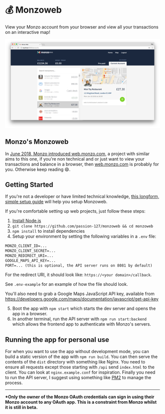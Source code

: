 # :moneybag: Monzoweb
View your Monzo account from your browser and view all your transactions on an interactive map!

![monzoweb screenshot of main interface](screenshot.png)

## Monzo's Monzoweb
In [June 2018, Monzo introduced web.monzo.com](https://monzo.com/blog/2018/06/21/how-to-get-online-in-an-emergency/), a project with similar aims to this one, if you're non technical and or just want to view your transactions and balance in a browser, then [web.monzo.com](https://web.monzo.com) is probably for you. Otherwise keep reading :smile:.

## Getting Started
If you're not a developer or have limited technical knowledge, [this longform, simple setup guide](./SIMPLE.md) will help you setup Monzoweb.

If you're comfortable setting up web projects, just follow these steps:
1. [Install Node.js](https://nodejs.org/en/download/package-manager/)
2. `git clone https://github.com/passion-127/monzoweb && cd monzoweb`
3. `npm install` to install dependencies
4. Setup your environment by setting the following variables in a `.env` file:
```
MONZO_CLIENT_ID=...
MONZO_CLIENT_SECRET=...
MONZO_REDIRECT_URI=...
GOOGLE_MAPS_API_KEY=...
PORT=... (this is optional, the API server runs on 8081 by default)
```
For the redirect URI, it should look like: `https://<your domain>/callback`.

See `.env-example` for an example of how the file should look.

You'll also need to grab a Google Maps JavaScript API key, available from https://developers.google.com/maps/documentation/javascript/get-api-key

5. Boot the app with `npm start` which starts the dev server and opens the app in a browser.
6. In another terminal, run the API server with `npm run start:backend` which allows the frontend app to authenticate with Monzo's servers.

## Running the app for personal use
For when you want to use the app without development mode, you can build a static version of the app with `npm run build`. You can then serve the contents of the `dist` directory with something like Nginx. You need to ensure all requests except those starting with `/api` send `index.html` to the client. You can look at `nginx.example.conf` for inspiration. Finally you need to run the API server, I suggest using something like [PM2](http://pm2.keymetrics.io/) to manage the process.

---

__*Only the owner of the Monzo OAuth credentials can sign in using their Monzo account to any OAuth app. This is a constraint from Monzo whilst it is still in beta.__
